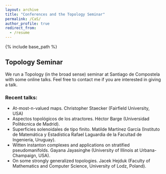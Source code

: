 ```yaml
---
layout: archive
title: "Conferences and the Topology Seminar"
permalink: /CaS/
author_profile: true
redirect_from:
  - /resume
---
```


{% include base_path %}



## Topology Seminar

We run a Topology (in the broad sense) seminar at Santiago de Compostela with some online talks. Feel free to contact me if you are interested in giving a talk. 

### Recent talks:

* At-most-n-valued maps. Christopher Staecker (Fairfield University, USA)
* Aspectos topológicos de los atractores. Héctor Barge (Universidad Politécnica de Madrid).
* Superficies solenoidales de tipo finito. Matilde Martínez García (Instituto de Matemática y Estadística Rafael Laguardia de la Facultad de Ingeniería, Uruguay).
* Witten instanton complexes and applications on stratified pseudomanifolds. Gayana Jayasinghe (University of Illinois at Urbana-Champaign, USA).
* On some strongly generalized topologies. Jacek Hejduk (Faculty of Mathematics and Computer Science, University of Lodz, Poland).
